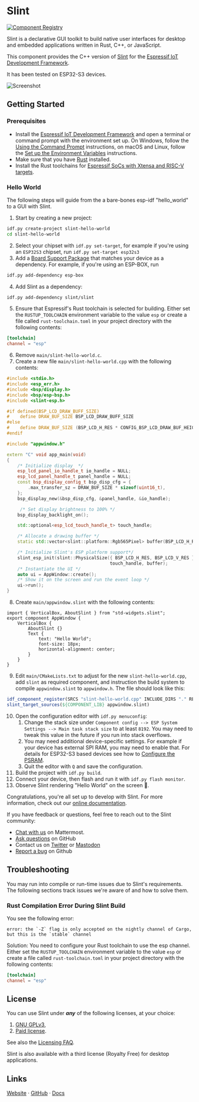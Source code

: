 <!-- Copyright © SixtyFPS GmbH <info@slint.dev> ; SPDX-License-Identifier: GPL-3.0-only OR LicenseRef-Slint-Royalty-free-1.1 OR LicenseRef-Slint-commercial -->
# Slint

[![Component Registry](https://components.espressif.com/components/slint/slint/badge.svg)](https://components.espressif.com/components/slint/slint)

Slint is a declarative GUI toolkit to build native user interfaces for desktop and embedded applications written in Rust, C++, or JavaScript.

This component provides the C++ version of [Slint](https://slint.dev/) for the [Espressif IoT Development Framework](https://docs.espressif.com/projects/esp-idf/en/latest/esp32/index.html).

It has been tested on ESP32-S3 devices.

![Screenshot](https://user-images.githubusercontent.com/959326/260754861-e2130cce-9d2b-4925-9536-88293818ac3e.jpeg)

## Getting Started

### Prerequisites

* Install the [Espressif IoT Development Framework](https://docs.espressif.com/projects/esp-idf/en/latest/esp32/index.html) and open a terminal or command prompt with the environment set up.
On Windows, follow the [Using the Command Prompt](https://docs.espressif.com/projects/esp-idf/en/latest/esp32/get-started/windows-setup.html#using-the-command-prompt) instructions, on macOS and Linux, follow the
[Set up the Environment Variables](https://docs.espressif.com/projects/esp-idf/en/latest/esp32/get-started/linux-macos-setup.html#step-4-set-up-the-environment-variables) instructions.
* Make sure that you have [Rust](https://esp-rs.github.io/book/installation/rust.html) installed.
* Install the Rust toolchains for [Espressif SoCs with Xtensa and RISC-V targets](https://esp-rs.github.io/book/installation/riscv-and-xtensa.html).

### Hello World

The following steps will guide from the a bare-bones esp-idf "hello_world" to a GUI with Slint.

1. Start by creating a new project:
```bash
idf.py create-project slint-hello-world
cd slint-hello-world
```
2. Select your chipset with `idf.py set-target`, for example if you're using an `ESP32S3` chipset, run `idf.py set-target esp32s3`
3. Add a [Board Support Package](https://github.com/espressif/esp-bsp#esp-bsp-espressifs-board-support-packages) that matches your device as a dependency. For example, if you're using an ESP-BOX, run
```bash
idf.py add-dependency esp-box
```
4. Add Slint as a dependency:
```bash
idf.py add-dependency slint/slint
```
5. Ensure that Espressif's Rust toolchain is selected for building. Either set the `RUSTUP_TOOLCHAIN` environment variable to the value `esp` or create a file called `rust-toolchain.toml` in your project directory with the following contents:
```toml
[toolchain]
channel = "esp"
```
6. Remove `main/slint-hello-world.c`.
7. Create a new file `main/slint-hello-world.cpp` with the following contents:
```cpp
#include <stdio.h>
#include <esp_err.h>
#include <bsp/display.h>
#include <bsp/esp-bsp.h>
#include <slint-esp.h>

#if defined(BSP_LCD_DRAW_BUFF_SIZE)
#    define DRAW_BUF_SIZE BSP_LCD_DRAW_BUFF_SIZE
#else
#    define DRAW_BUF_SIZE (BSP_LCD_H_RES * CONFIG_BSP_LCD_DRAW_BUF_HEIGHT)
#endif

#include "appwindow.h"

extern "C" void app_main(void)
{
    /* Initialize display  */
    esp_lcd_panel_io_handle_t io_handle = NULL;
    esp_lcd_panel_handle_t panel_handle = NULL;
    const bsp_display_config_t bsp_disp_cfg = {
        .max_transfer_sz = DRAW_BUF_SIZE * sizeof(uint16_t),
    };
    bsp_display_new(&bsp_disp_cfg, &panel_handle, &io_handle);

     /* Set display brightness to 100% */
    bsp_display_backlight_on();

    std::optional<esp_lcd_touch_handle_t> touch_handle;

    /* Allocate a drawing buffer */
    static std::vector<slint::platform::Rgb565Pixel> buffer(BSP_LCD_H_RES * BSP_LCD_V_RES);

    /* Initialize Slint's ESP platform support*/
    slint_esp_init(slint::PhysicalSize({ BSP_LCD_H_RES, BSP_LCD_V_RES }), panel_handle,
                                       touch_handle, buffer);
    /* Instantiate the UI */
    auto ui = AppWindow::create();
    /* Show it on the screen and run the event loop */
    ui->run();
}
```
8. Create `main/appwindow.slint` with the following contents:
```
import { VerticalBox, AboutSlint } from "std-widgets.slint";
export component AppWindow {
    VerticalBox {
        AboutSlint {}
        Text {
            text: "Hello World";
            font-size: 18px;
            horizontal-alignment: center;
        }
    }
}
```
9. Edit `main/CMakeLists.txt` to adjust for the new `slint-hello-world.cpp`, add `slint` as required component,
   and instruction the build system to compile `appwindow.slint` to `appwindow.h`. The file should look like this:
```cmake
idf_component_register(SRCS "slint-hello-world.cpp" INCLUDE_DIRS "." REQUIRES slint)
slint_target_sources(${COMPONENT_LIB} appwindow.slint)
```
10. Open the configuration editor with `idf.py menuconfig`:
    1. Change the stack size under `Component config --> ESP System Settings --> Main task stack size` to at least `8192`. You may need to tweak this value in the future if you run into stack overflows.
    2. You may need additional device-specific settings. For example if your device has external SPI RAM,
       you may need to enable that. For details for ESP32-S3 based devices see how to [Configure the PSRAM](https://docs.espressif.com/projects/esp-idf/en/latest/esp32s3/api-guides/flash_psram_config.html#configure-the-psram).
    3. Quit the editor with `Q` and save the configuration.
11.  Build the project with `idf.py build`.
12.  Connect your device, then flash and run it with `idf.py flash monitor`.
13.  Observe Slint rendering "Hello World" on the screen 🎉.

Congratulations, you're all set up to develop with Slint. For more information, check out our [online documentation](https://slint.dev/docs).

If you have feedback or questions, feel free to reach out to the Slint community:

-   [Chat with us](https://chat.slint.dev/) on Mattermost.
-   [Ask questions](https://github.com/slint-ui/slint/discussions) on GitHub
-   Contact us on [Twitter](https://twitter.com/slint_ui) or [Mastodon](https://fosstodon.org/@slint)
-   [Report a bug](https://github.com/slint-ui/slint/issues) on Github

## Troubleshooting

You may run into compile or run-time issues due to Slint's requirements. The following sections
track issues we're aware of and how to solve them.

### Rust Compilation Error During Slint Build

You see the following error:

```
error: the `-Z` flag is only accepted on the nightly channel of Cargo, but this is the `stable` channel
```

Solution: You need to configure your Rust toolchain to use the esp channel. Either set the `RUSTUP_TOOLCHAIN` environment variable to the value `esp` or create a file called `rust-toolchain.toml` in your project directory with the following contents:
```toml
[toolchain]
channel = "esp"
```

## License

You can use Slint under ***any*** of the following licenses, at your choice:

1. [GNU GPLv3](https://github.com/slint-ui/slint/blob/master/LICENSES/GPL-3.0-only.txt),
2. [Paid license](https://slint.dev/pricing.html).

See also the [Licensing FAQ](https://github.com/slint-ui/slint/blob/master/FAQ.md#licensing).

Slint is also available with a third license (Royalty Free) for desktop applications.

## Links

[Website](https://slint.dev) · [GitHub](https://github.com/slint-ui/slint) · [Docs](https://slint.dev/docs/cpp)
